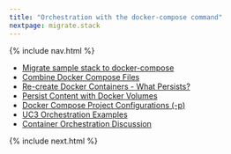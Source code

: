 ```yaml
---
title: "Orchestration with the docker-compose command"
nextpage: migrate.stack
---
```


{% include nav.html %}

- [Migrate sample stack to docker-compose](migrate.stack.md)
- [Combine Docker Compose Files](combine.compose-files.md)
- [Re-create Docker Containers - What Persists?](what.persists.md)
- [Persist Content with Docker Volumes](docker.volumes.md)
- [Docker Compose Project Configurations (-p)](project.configurations.md)
- [UC3 Orchestration Examples](uc3.orchestration.examples.md)
- [Container Orchestration Discussion](orchestration.discussion.md)

{% include next.html %}